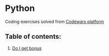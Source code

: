 # Python
Coding exercises solved from [Codewars platform](https://www.codewars.com/)

## Table of contents:
1. [Do I get bonus](./do-i-get-bonus/)